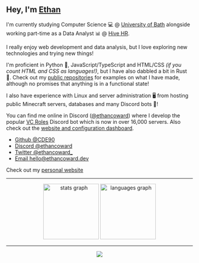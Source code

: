 ## Hey, I'm [Ethan](https://ethancoward.dev)

I'm currently studying Computer Science 💻 @ [University of Bath](https://www.bath.ac.uk/) alongside working part-time as a Data Analyst 📊 @ [Hive HR](https://www.hive.hr/).

I really enjoy web development and data analysis, but I love exploring new technologies and trying new things!

I'm proficient in Python 🐍, JavaScript/TypeScript and HTML/CSS *(if you count HTML and CSS as languages!)*, but I have also dabbled a bit in Rust 🦀. Check out my [public repositories](https://github.com/CDE90?tab=repositories) for examples on what I have made, although no promises that anything is in a functional state! 

I also have experience with Linux and server administration 🖥️ from hosting public Minecraft servers, databases and many Discord bots 🤖!

You can find me online in Discord ([@ethancoward](https://discordapp.com/users/652797071623192576)) where I develop the popular [VC Roles](https://github.com/CDE90/VCRoles) Discord bot which is now in over 16,000 servers. Also check out the [website and configuration dashboard](https://vcroles.com).

- [Github @CDE90](https://github.com/CDE90)
- [Discord @ethancoward](https://discordapp.com/users/652797071623192576)
- [Twitter @ethancoward_](https://twitter.com/ethancoward_)
- [Email hello@ethancoward.dev](mailto:hello@ethancoward.dev)

Check out my [personal website](https://ethancoward.dev/)

---

<div align="center">
  <img src="https://stats.ethancoward.dev/api?hide_title=false&hide_rank=false&show_icons=true&include_all_commits=true&count_private=true&disable_animations=false&theme=github_dark&locale=en&hide_border=false&username=CDE90" height="150" alt="stats graph"  />
  <img src="https://stats.ethancoward.dev/api/top-langs?locale=en&hide_title=false&layout=compact&card_width=320&langs_count=5&theme=github_dark&hide_border=false&username=CDE90" height="150" alt="languages graph"  />
</div>

---

<div align="center">
  <img src="https://profile-counter.glitch.me/CDE90/count.svg?"  />
</div>
